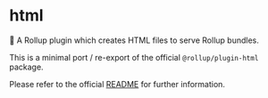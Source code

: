 # html

🍣 A Rollup plugin which creates HTML files to serve Rollup bundles.

This is a minimal port / re-export of the official `@rollup/plugin-html` package.

Please refer to the official [README](https://github.com/rollup/plugins/tree/html-v0.2.2/packages/html) for further information.

